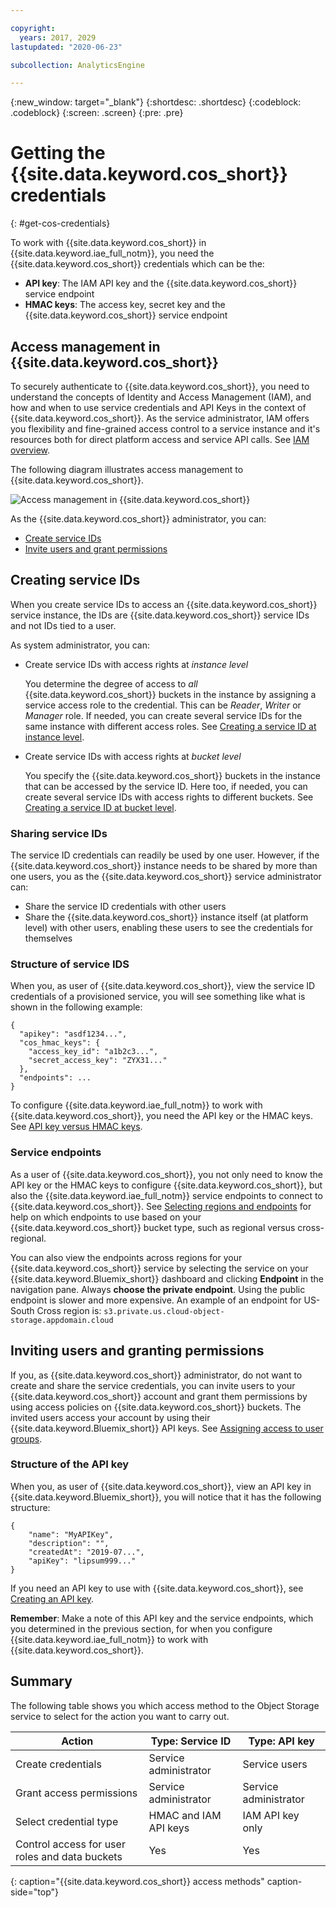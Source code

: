 ```yaml
---

copyright:
  years: 2017, 2029
lastupdated: "2020-06-23"

subcollection: AnalyticsEngine

---
```


<!-- Attribute definitions -->
{:new_window: target="_blank"}
{:shortdesc: .shortdesc}
{:codeblock: .codeblock}
{:screen: .screen}
{:pre: .pre}

# Getting the {{site.data.keyword.cos_short}} credentials
{: #get-cos-credentials}

To work with {{site.data.keyword.cos_short}} in  {{site.data.keyword.iae_full_notm}}, you need the {{site.data.keyword.cos_short}} credentials which can be the:

- **API key**: The IAM API key and the {{site.data.keyword.cos_short}} service endpoint
- **HMAC keys**: The access key, secret key and the {{site.data.keyword.cos_short}} service endpoint


## Access management in {{site.data.keyword.cos_short}}

To securely authenticate to {{site.data.keyword.cos_short}}, you need to understand the concepts of Identity and Access Management (IAM), and how and when to use service credentials and API Keys in the context of {{site.data.keyword.cos_short}}. As the service administrator, IAM offers you flexibility and fine-grained access control to a service instance and it's resources both for direct platform access and service API calls. See [IAM overview](/docs/cloud-object-storage/iam?topic=cloud-object-storage-iam-overview).

The following diagram illustrates access management to {{site.data.keyword.cos_short}}.

![Access management in {{site.data.keyword.cos_short}}](images/iam-overview.svg)

As the {{site.data.keyword.cos_short}} administrator, you can:

- [Create service IDs](#creating-service-ids)
- [Invite users and grant permissions](#inviting-users-and-granting-permissions)

## Creating service IDs

When you create service IDs to access an  {{site.data.keyword.cos_short}} service instance, the IDs are  {{site.data.keyword.cos_short}} service IDs and not IDs tied to a user.

As system administrator, you can:

- Create service IDs with access rights at *instance level*

  You determine the degree of access to *all* {{site.data.keyword.cos_short}} buckets in the instance by assigning a service access role to the credential. This can be *Reader*, *Writer* or *Manager* role. If needed, you can create several service IDs for the same instance with different access roles. See [Creating a service ID at instance level](/docs/cloud-object-storage/iam?topic=cloud-object-storage-service-credentials).
- Create service IDs with access rights at *bucket level*

  You specify the {{site.data.keyword.cos_short}} buckets in the instance that can be accessed by the service ID. Here too, if needed, you can create several service IDs with access rights to different buckets. See [Creating a service ID at  bucket level](/docs/cloud-object-storage/iam?topic=cloud-object-storage-iam-bucket-permissions#iam-service-id).

### Sharing service IDs

The service ID credentials can readily be used by one user. However, if the {{site.data.keyword.cos_short}} instance needs to be shared by more than one users, you as the {{site.data.keyword.cos_short}} service administrator can:

- Share the service ID credentials with other users
- Share the {{site.data.keyword.cos_short}} instance itself (at platform level) with other users, enabling these users to see the credentials for themselves

### Structure of service IDS

When you, as user of {{site.data.keyword.cos_short}}, view the service ID credentials of a provisioned service, you will see something like what is shown in the following example:
```
{
  "apikey": "asdf1234...",
  "cos_hmac_keys": {
    "access_key_id": "a1b2c3...",
    "secret_access_key": "ZYX31..."
  },
  "endpoints": ...
}
```

To configure {{site.data.keyword.iae_full_notm}} to work with {{site.data.keyword.cos_short}}, you need the API key or the HMAC keys. See [API key versus HMAC keys](/docs/cloud-object-storage/iam?topic=cloud-object-storage-service-credentials#service-credentials-iam-hmac).

### Service endpoints

As a user of {{site.data.keyword.cos_short}}, you not only need to know the API key or the HMAC keys to configure {{site.data.keyword.cos_short}}, but also the {{site.data.keyword.iae_full_notm}} service endpoints to connect to {{site.data.keyword.cos_short}}. See [Selecting regions and endpoints](/docs/cloud-object-storage?topic=cloud-object-storage-endpoints) for help on which endpoints to use based on your {{site.data.keyword.cos_short}} bucket type, such as regional versus cross-regional.

You can also view the endpoints across regions for your {{site.data.keyword.cos_short}} service by selecting the service on your {{site.data.keyword.Bluemix_short}} dashboard and clicking **Endpoint** in the navigation pane. Always **choose the private endpoint**. Using the public endpoint is slower and more expensive. An example of an endpoint for US-South Cross region is:
`s3.private.us.cloud-object-storage.appdomain.cloud`

## Inviting users and granting permissions

If you, as {{site.data.keyword.cos_short}} administrator, do not want to create and share the service credentials, you can invite users to your {{site.data.keyword.cos_short}} account and grant them permissions by using access policies on {{site.data.keyword.cos_short}} buckets. The invited users access your account by using their {{site.data.keyword.Bluemix_short}} API keys. See [Assigning access to user groups](/docs/account?topic=account-access-getstarted#group_access).

### Structure of the API key

When you, as user of {{site.data.keyword.cos_short}}, view an  API key in {{site.data.keyword.Bluemix_short}}, you will notice that it has the following structure:
```
{
	"name": "MyAPIKey",
	"description": "",
	"createdAt": "2019-07...",
	"apiKey": "lipsum999..."
}
```

If you need an API key to use with {{site.data.keyword.cos_short}}, see [Creating an API key](/docs/account?topic=account-userapikey#create_user_key).

**Remember**: Make a note of this API key and the service endpoints, which you determined in the previous section, for when you configure {{site.data.keyword.iae_full_notm}} to work with {{site.data.keyword.cos_short}}.

## Summary

The following table shows you which access method to the Object Storage service to select for the action you want to carry out.

| Action | Type: Service ID | Type: API key     |
|------|------------------|--------------------|
| Create credentials | Service administrator | Service users |
| Grant access permissions | Service administrator | Service administrator |
| Select credential type | HMAC and IAM API keys | IAM API key only |
| Control access for user roles and data buckets | Yes| Yes|
{: caption="{{site.data.keyword.cos_short}} access methods" caption-side="top"}
